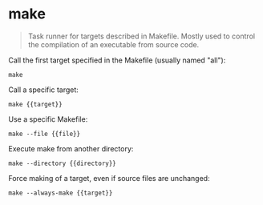 make
====

> Task runner for targets described in Makefile.
> Mostly used to control the compilation of an executable from source code.

Call the first target specified in the Makefile (usually named "all"):

    make

Call a specific target:

    make {{target}}

Use a specific Makefile:

    make --file {{file}}

Execute make from another directory:

    make --directory {{directory}}

Force making of a target, even if source files are unchanged:

    make --always-make {{target}}
